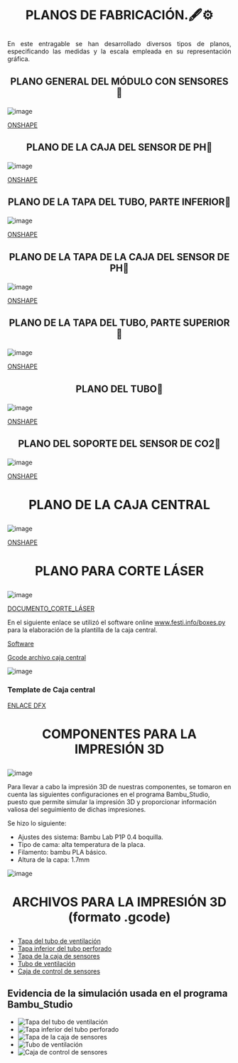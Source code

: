 # <p align = "center"> PLANOS DE FABRICACIÓN.🖋️⚙️</p>

<p align="justify">
  En este entragable se han desarrollado diversos tipos de planos, especificando las medidas y la escala empleada en su 
  representación gráfica.
 </p>

## <p align = "center">PLANO GENERAL DEL MÓDULO CON SENSORES📏</p>

![image](https://github.com/Fx2048/Team_4_FdD/blob/main/Im%C3%A1genes/planos/plano%20general.png)

[ONSHAPE](https://cad.onshape.com/documents/abdf9a93153ae0cff690ce01/w/0f25dce1825e5c7b0e513c2e/e/e05ece0ddaee348aff5f31f4)

## <p align = "center">PLANO DE LA CAJA DEL SENSOR DE PH📏</p>

![image](https://github.com/Fx2048/Team_4_FdD/blob/main/Im%C3%A1genes/planos/Caja%20del%20sensor%20tubo%20Drawing%201.png)

[ONSHAPE](https://cad.onshape.com/documents/abdf9a93153ae0cff690ce01/w/0f25dce1825e5c7b0e513c2e/e/41b6131b445da347f293c4ef)

## <p align = "center"> PLANO DE LA TAPA DEL TUBO, PARTE INFERIOR📏</p>

![image](https://github.com/Fx2048/Team_4_FdD/blob/main/Im%C3%A1genes/planos/Tapa%20base%20Drawing%201%20(1).png)

[ONSHAPE](https://cad.onshape.com/documents/abdf9a93153ae0cff690ce01/w/0f25dce1825e5c7b0e513c2e/e/bebfb8ad76fc56d8f09fcbac)

## <p align = "center">PLANO DE LA TAPA DE LA CAJA DEL SENSOR DE PH📏</p>

![image](https://github.com/Fx2048/Team_4_FdD/blob/main/Im%C3%A1genes/planos/Tapa%20de%20la%20caja%20Drawing%201%20(1).png)

[ONSHAPE](https://cad.onshape.com/documents/abdf9a93153ae0cff690ce01/w/0f25dce1825e5c7b0e513c2e/e/7b0b3b625309eafb34d392a6)


## <p align = "center">PLANO DE LA TAPA DEL TUBO, PARTE SUPERIOR📏</p>

![image](https://github.com/Fx2048/Team_4_FdD/blob/main/Im%C3%A1genes/planos/ensamblaje%20de%20las%20tapas.png)

[ONSHAPE](https://cad.onshape.com/documents/abdf9a93153ae0cff690ce01/w/0f25dce1825e5c7b0e513c2e/e/75290495f1c6b86d3eabc5a4)

## <p align = "center">PLANO DEL TUBO📏</p>

![image](https://github.com/Fx2048/Team_4_FdD/blob/main/Im%C3%A1genes/planos/ensamblaje%20del%20tubo%20Drawing%201.png)

[ONSHAPE](https://cad.onshape.com/documents/abdf9a93153ae0cff690ce01/w/0f25dce1825e5c7b0e513c2e/e/806d9a40f8296d692cbd69cf)

## <p align = "center">PLANO DEL SOPORTE DEL SENSOR DE CO2📏</p>

![image](https://github.com/Fx2048/Team_4_FdD/blob/main/Im%C3%A1genes/planos/Ensamblaje%20CO2%20Drawing%201.png)

[ONSHAPE](https://cad.onshape.com/documents/abdf9a93153ae0cff690ce01/w/0f25dce1825e5c7b0e513c2e/e/a92f1a1f2a5849794e21781a)

# <p align = "center">PLANO DE LA CAJA CENTRAL</p>

![image](https://github.com/Fx2048/Team_4_FdD/blob/main/Im%C3%A1genes/planos/Plano%20caja.png)

[ONSHAPE](https://cad.onshape.com/documents/7a7f94140b8d86c7ea033ef1/w/e999b315eef8267ad934f188/e/3a5b9aa109ccecf3491c6d49)


# <p align = "center">PLANO PARA CORTE LÁSER</p>

![image](https://github.com/Fx2048/Team_4_FdD/blob/b131a712a3a234da5fbe5e0f3250793a9a74a77f/Im%C3%A1genes/Plano_para_corte_laser_caja.png)

[DOCUMENTO_CORTE_LÁSER](https://github.com/Fx2048/Team_4_FdD/blob/main/Hadware/Prototipado/BOXCENTRAL.pdf)

En el siguiente enlace se utilizó el software online www.festi.info/boxes.py para la elaboración de la plantilla de la caja central.

[Software](https://www.festi.info/boxes.py/IntegratedHingeBox?FingerJoint_angle=90.0&FingerJoint_style=rectangular&FingerJoint_surroundingspaces=2.0&FingerJoint_bottom_lip=0.0&FingerJoint_edge_width=1.0&FingerJoint_extra_length=0.0&FingerJoint_finger=2.0&FingerJoint_play=0.0&FingerJoint_space=2.0&FingerJoint_width=1.0&ChestHinge_finger_joints_on_box=0&ChestHinge_finger_joints_on_lid=0&ChestHinge_hinge_strength=1.0&ChestHinge_pin_height=2.0&ChestHinge_play=0.1&x=170.0&y=170.0&h=60.0&outside=0&outside=1&lidheight=20.0&thickness=3.0&format=svg&tabs=0.0&qr_code=0&debug=0&labels=0&labels=1&reference=100&inner_corners=loop&burn=0.1&language=None&render=1)

[Gcode archivo caja central](https://github.com/Fx2048/Team_4_FdD/blob/main/Software/GCODE_ARCHIVOCENTRALBOX.gcode)

![image](https://github.com/Fx2048/Team_4_FdD/assets/131219987/0878047a-63ef-46a1-8563-d901c61942f8)

### Template de Caja central

[ENLACE DFX ](https://github.com/Fx2048/Team_4_FdD/blob/main/Software/box.dxf)

# <p align = "center">COMPONENTES PARA LA IMPRESIÓN 3D</p>
![image](../../Imágenes/Modelado_3D/Comp_impres.png)

Para llevar a cabo la impresión 3D de nuestras componentes, se tomaron en cuenta las siguientes configuraciones en el programa Bambu_Studio, puesto que permite simular la impresión 3D y proporcionar información valiosa del seguimiento de dichas impresiones.

Se hizo lo siguiente:

+ Ajustes des sistema: Bambu Lab P1P 0.4 boquilla. 
+ Tipo de cama: alta temperatura de la placa.
+ Filamento: bambu PLA básico.
+ Altura de la capa: 1.7mm

![image](../../Imágenes/Modelado_3D/caracte.png)

# <p align = "center">ARCHIVOS PARA LA IMPRESIÓN 3D (formato .gcode)</p>


+ [Tapa del tubo de ventilación](../../Hadware/Modelo_3D/Tapa_tubo_ventilacion_PLA_1h23m.gcode) 
+ [Tapa inferior del tubo perforado](../../Hadware/Modelo_3D/Tapa_inferior_tubo_PLA_37m19s.gcode) 
+ [Tapa de la caja de sensores](../../Hadware/Modelo_3D/Tapa_caja_sensores_PLA_1h3m.gcode) 
+ [Tubo de ventilación](../../Hadware/Modelo_3D/Parte_tubo_ventilacion_PLA_5h41m.gcode) 
+ [Caja de control de sensores](../../Hadware/Modelo_3D/Caja_control_sensores_PLA_4h11m.gcode) 


## Evidencia de la simulación usada en el programa Bambu_Studio 

+ ![Tapa del tubo de ventilación](../../Imágenes/Modelado_3D/Ev1.png) 
+ ![Tapa inferior del tubo perforado](../../Imágenes/Modelado_3D/Ev2.png) 
+ ![Tapa de la caja de sensores](../../Imágenes/Modelado_3D/Ev3.png) 
+ ![Tubo de ventilación](../../Imágenes/Modelado_3D/Ev4.png) 
+ ![Caja de control de sensores](../../Imágenes/Modelado_3D/Ev5.png) 
